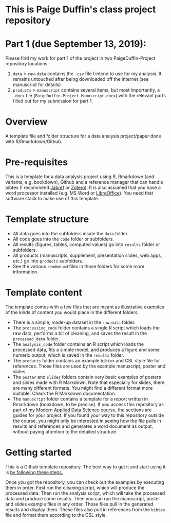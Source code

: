 # This is Paige Duffin's class project repository

# Part 1 (due September 13, 2019):
Please find my work for part 1 of the project in two PaigeDuffin-Project repository locations:

1. `data` > `raw-data` contains the `.csv` file I intend to use for my analysis. It remains untouched after being downloaded off the internet (see manuscript for details)
2. `products` > `manuscript` contains several items, but most importantly, a `.docx` file (`PaigeDuffin-Project-Manuscript.docx`) with the relevant parts filled out for my submission for part 1. 

# Overview

A template file and folder structure for a data analysis project/paper done with R/Rmarkdown/Github. 

# Pre-requisites

This is a template for a data analysis project using R, Rmarkdown (and variants, e.g. bookdown), Github and a reference manager that can handle bibtex (I recommend [Jabref](http://www.jabref.org/) or [Zotero](https://www.zotero.org/)). It is also assumed that you have a word processor installed (e.g. MS Word or [LibreOffice](https://www.libreoffice.org/)). You need that software stack to make use of this template.

# Template structure

* All data goes into the subfolders inside the `data` folder.
* All code goes into the `code` folder or subfolders.
* All results (figures, tables, computed values) go into `results` folder or subfolders.
* All products (manuscripts, supplement, presentation slides, web apps, etc.) go into `products` subfolders.
* See the various `readme.md` files in those folders for some more information.

# Template content 

The template comes with a few files that are meant as illustrative examples of the kinds of content you would place in the different folders. 

* There is a simple, made-up dataset in the `raw_data` folder. 
* The `processing_code` folder contains a single R script which loads the raw data, performs a bit of cleaning, and saves the result in the `processed_data` folder.
* The `analysis_code` folder contains an R script which loads the processed data, fits a simple model, and produces a figure and some numeric output, which is saved in the `results` folder.
* The `products` folder contains an example `bibtex` and CSL style file for references. Those files are used by the example manuscript, poster and slides.
* The `poster` and `slides` folders contain very basic examples of posters and slides made with R Markdown. Note that especially for slides, there are many different formats. You might find a different format more suitable. Check the R Markdown documentation. 
* The  `manuscript` folder contains a template for a report written in Rmarkdown (bookdown, to be precise). If you access this repository as part of [my Modern Applied Data Science course](https://andreashandel.github.io/MADAcourse/), the sections are guides for your project. If you found your way to this repository outside the course, you might only be interested in seeing how the file pulls in results and references and generates a word document as output, without paying attention to the detailed structure.

# Getting started

This is a Github template repository. The best way to get it and start using it is [by following these steps.](https://help.github.com/en/articles/creating-a-repository-from-a-template)

Once you got the repository, you can check out the examples by executing them in order. First run the cleaning script, which will produce the processed data. Then run the analysis script, which will take the processed data and produce some results. Then you can run the manuscript, poster and slides example files in any order. Those files pull in the generated results and display them. These files also pull in references from the `bibtex` file and format them according to the CSL style.


